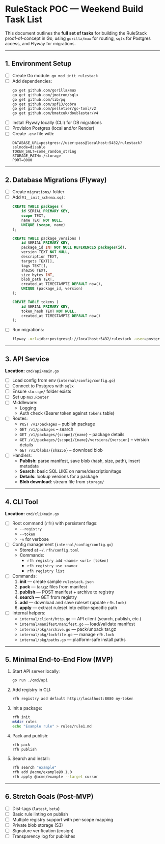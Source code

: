 # RuleStack POC — Weekend Build Task List

This document outlines the **full set of tasks** for building the RuleStack proof-of-concept in Go,
using `gorilla/mux` for routing, `sqlx` for Postgres access, and Flyway for migrations.

---

## 1. Environment Setup
- [ ] Create Go module: `go mod init rulestack`
- [ ] Add dependencies:
  ```bash
  go get github.com/gorilla/mux
  go get github.com/jmoiron/sqlx
  go get github.com/lib/pq
  go get github.com/spf13/cobra
  go get github.com/pelletier/go-toml/v2
  go get github.com/bmatcuk/doublestar/v4
  ```
- [ ] Install Flyway locally (CLI) for DB migrations
- [ ] Provision Postgres (local and/or Render)
- [ ] Create `.env` file with:
  ```env
  DATABASE_URL=postgres://user:pass@localhost:5432/rulestack?sslmode=disable
  TOKEN_SALT=some_random_string
  STORAGE_PATH=./storage
  PORT=8080
  ```

---

## 2. Database Migrations (Flyway)
- [ ] Create `migrations/` folder
- [ ] Add `V1__init_schema.sql`:
  ```sql
  CREATE TABLE packages (
      id SERIAL PRIMARY KEY,
      scope TEXT,
      name TEXT NOT NULL,
      UNIQUE (scope, name)
  );

  CREATE TABLE package_versions (
      id SERIAL PRIMARY KEY,
      package_id INT NOT NULL REFERENCES packages(id),
      version TEXT NOT NULL,
      description TEXT,
      targets TEXT[],
      tags TEXT[],
      sha256 TEXT,
      size_bytes INT,
      blob_path TEXT,
      created_at TIMESTAMPTZ DEFAULT now(),
      UNIQUE (package_id, version)
  );

  CREATE TABLE tokens (
      id SERIAL PRIMARY KEY,
      token_hash TEXT NOT NULL,
      created_at TIMESTAMPTZ DEFAULT now()
  );
  ```
- [ ] Run migrations:
  ```bash
  flyway -url=jdbc:postgresql://localhost:5432/rulestack -user=postgres -password=secret migrate
  ```

---

## 3. API Service
**Location:** `cmd/api/main.go`

- [ ] Load config from env (`internal/config/config.go`)
- [ ] Connect to Postgres with `sqlx`
- [ ] Ensure `storage/` folder exists
- [ ] Set up `mux.Router`
- [ ] Middleware:
  - Logging
  - Auth check (Bearer token against `tokens` table)
- [ ] Routes:
  - `POST /v1/packages` – publish package
  - `GET /v1/packages` – search
  - `GET /v1/packages/{scope}/{name}` – package details
  - `GET /v1/packages/{scope}/{name}/versions/{version}` – version details
  - `GET /v1/blobs/{sha256}` – download blob
- [ ] Handlers:
  - **Publish**: parse manifest, save blob (hash, size, path), insert metadata
  - **Search**: basic SQL LIKE on name/description/tags
  - **Details**: lookup versions for a package
  - **Blob download**: stream file from `storage/`

---

## 4. CLI Tool
**Location:** `cmd/cli/main.go`

- [ ] Root command (`rfh`) with persistent flags:
  - `--registry`
  - `--token`
  - `-v` for verbose
- [ ] Config management (`internal/config/config.go`)
  - Stored at `~/.rfh/config.toml`
  - Commands:
    - `rfh registry add <name> <url> [token]`
    - `rfh registry use <name>`
    - `rfh registry list`
- [ ] Commands:
  1. **init** — create sample `rulestack.json`
  2. **pack** — tar.gz files from manifest
  3. **publish** — POST manifest + archive to registry
  4. **search** — GET from registry
  5. **add** — download and save ruleset (update `rfh.lock`)
  6. **apply** — extract ruleset into editor-specific path
- [ ] Internal helpers:
  - `internal/client/http.go` — API client (search, publish, etc.)
  - `internal/manifest/manifest.go` — load/validate manifest
  - `internal/pkg/archive.go` — pack/unpack tar.gz
  - `internal/pkg/lockfile.go` — manage `rfh.lock`
  - `internal/pkg/paths.go` — platform-safe install paths

---

## 5. Minimal End-to-End Flow (MVP)
1. Start API server locally:
   ```bash
   go run ./cmd/api
   ```
2. Add registry in CLI:
   ```bash
   rfh registry add default http://localhost:8080 my-token
   ```
3. Init a package:
   ```bash
   rfh init
   mkdir rules
   echo "Example rule" > rules/rule1.md
   ```
4. Pack and publish:
   ```bash
   rfh pack
   rfh publish
   ```
5. Search and install:
   ```bash
   rfh search "example"
   rfh add @acme/example@0.1.0
   rfh apply @acme/example --target cursor
   ```

---

## 6. Stretch Goals (Post-MVP)
- [ ] Dist-tags (`latest`, `beta`)
- [ ] Basic rule linting on publish
- [ ] Multiple registry support with per-scope mapping
- [ ] Private blob storage (S3)
- [ ] Signature verification (cosign)
- [ ] Transparency log for publishes

